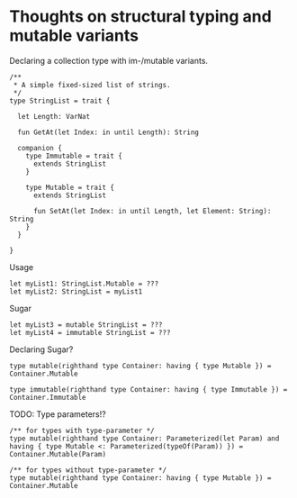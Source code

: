 # Thoughts on structural typing and mutable variants

Declaring a collection type with im-/mutable variants.
```
/**
 * A simple fixed-sized list of strings.
 */
type StringList = trait {

  let Length: VarNat

  fun GetAt(let Index: in until Length): String

  companion {
    type Immutable = trait {
      extends StringList
    }

    type Mutable = trait {
      extends StringList

      fun SetAt(let Index: in until Length, let Element: String): String
    }
  }

}
```

Usage
```
let myList1: StringList.Mutable = ???
let myList2: StringList = myList1
```

Sugar
```
let myList3 = mutable StringList = ???
let myList4 = immutable StringList = ???
```

Declaring Sugar?
```
type mutable(righthand type Container: having { type Mutable }) = Container.Mutable

type immutable(righthand type Container: having { type Immutable }) = Container.Immutable
```

TODO: Type parameters!?
``` 
/** for types with type-parameter */
type mutable(righthand type Container: Parameterized(let Param) and having { type Mutable <: Parameterized(typeOf(Param)) }) = Container.Mutable(Param)

/** for types without type-parameter */
type mutable(righthand type Container: having { type Mutable }) = Container.Mutable
```


